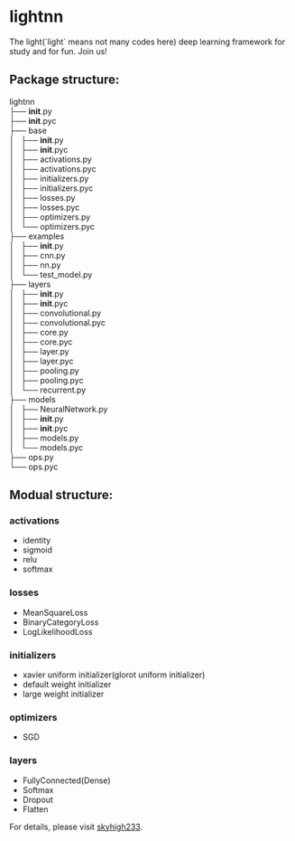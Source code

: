 # lightnn
The light(\`light\` means not many codes here) deep learning framework for study and for fun. Join us!

## Package structure:

lightnn  
├── __init__.py  
├── __init__.pyc  
├── base  
│   ├── __init__.py  
│   ├── __init__.pyc  
│   ├── activations.py  
│   ├── activations.pyc  
│   ├── initializers.py  
│   ├── initializers.pyc  
│   ├── losses.py  
│   ├── losses.pyc  
│   ├── optimizers.py  
│   └── optimizers.pyc  
├── examples  
│   ├── __init__.py  
│   ├── cnn.py  
│   ├── nn.py  
│   └── test_model.py  
├── layers  
│   ├── __init__.py  
│   ├── __init__.pyc  
│   ├── convolutional.py  
│   ├── convolutional.pyc  
│   ├── core.py  
│   ├── core.pyc  
│   ├── layer.py  
│   ├── layer.pyc  
│   ├── pooling.py  
│   ├── pooling.pyc  
│   └── recurrent.py  
├── models  
│   ├── NeuralNetwork.py  
│   ├── __init__.py  
│   ├── __init__.pyc  
│   ├── models.py  
│   └── models.pyc  
├── ops.py  
└── ops.pyc  

## Modual structure:

### activations

* identity
* sigmoid
* relu
* softmax

### losses

* MeanSquareLoss
* BinaryCategoryLoss
* LogLikelihoodLoss

### initializers

* xavier uniform initializer(glorot uniform initializer)
* default weight initializer
* large weight initializer

### optimizers

* SGD

### layers

* FullyConnected(Dense)
* Softmax
* Dropout
* Flatten



For details, please visit [skyhigh233](http://skyhigh233.com).
